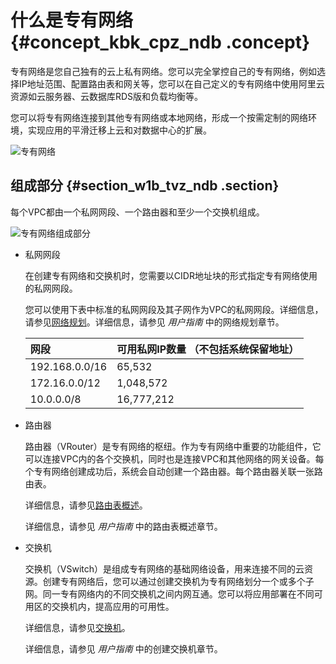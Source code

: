 # 什么是专有网络 {#concept_kbk_cpz_ndb .concept}

专有网络是您自己独有的云上私有网络。您可以完全掌控自己的专有网络，例如选择IP地址范围、配置路由表和网关等，您可以在自己定义的专有网络中使用阿里云资源如云服务器、云数据库RDS版和负载均衡等。

  

您可以将专有网络连接到其他专有网络或本地网络，形成一个按需定制的网络环境，实现应用的平滑迁移上云和对数据中心的扩展。

![专有网络](http://static-aliyun-doc.oss-cn-hangzhou.aliyuncs.com/assets/img/2427/1567942695805_zh-CN.png)

## 组成部分 {#section_w1b_tvz_ndb .section}

每个VPC都由一个私网网段、一个路由器和至少一个交换机组成。

![专有网络组成部分](http://static-aliyun-doc.oss-cn-hangzhou.aliyuncs.com/assets/img/2427/15679426952749_zh-CN.png)

-   私网网段

    在创建专有网络和交换机时，您需要以CIDR地址块的形式指定专有网络使用的私网网段。

    您可以使用下表中标准的私网网段及其子网作为VPC的私网网段。详细信息，请参见[网络规划](../../../../intl.zh-CN/快速入门/网络规划.md#)。详细信息，请参见 *用户指南* 中的网络规划章节。

    |网段|可用私网IP数量 （不包括系统保留地址）|
    |:-|:-------------------|
    |192.168.0.0/16|65,532|
    |172.16.0.0/12|1,048,572|
    |10.0.0.0/8|16,777,212|

-   路由器

    路由器（VRouter）是专有网络的枢纽。作为专有网络中重要的功能组件，它可以连接VPC内的各个交换机，同时也是连接VPC和其他网络的网关设备。每个专有网络创建成功后，系统会自动创建一个路由器。每个路由器关联一张路由表。

    详细信息，请参见[路由表概述](../../../../intl.zh-CN/路由表/路由表概述.md#)。

    详细信息，请参见 *用户指南* 中的路由表概述章节。

-   交换机

    交换机（VSwitch）是组成专有网络的基础网络设备，用来连接不同的云资源。创建专有网络后，您可以通过创建交换机为专有网络划分一个或多个子网。同一专有网络内的不同交换机之间内网互通。您可以将应用部署在不同可用区的交换机内，提高应用的可用性。

    详细信息，请参见[交换机](../../../../intl.zh-CN/专有网络和交换机/管理交换机/创建交换机.md#)。

    详细信息，请参见 *用户指南* 中的创建交换机章节。


